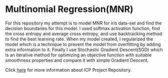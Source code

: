 # Multinomial Regression(MNR)
For this repository my attempt is to model MNR for iris data-set and find the decision boundaries for this model.  I used softmax activation function, find the cross entropy and average cross entropy, and use backtracking method to find the best learning rate.  When my model created, I regularized the model which is a technique to prevent the model from overfitting by adding extra information to it. Finally I use Stochastic Gradient Descent(SGD) which is an iterative method for optimizing an objective function with suitable smoothness properties and compare it with simple Gradient Descent.

Click [here](https://github.com/NedaKeivan/Pattern-Recognition-MNR-/blob/main/Report_ICP_Pattern_recognition.pdf) for more information about ICP Project Repository.
